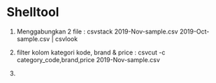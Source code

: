 # Shelltool

1. Menggabungkan 2 file :
csvstack 2019-Nov-sample.csv 2019-Oct-sample.csv | csvlook

2. filter kolom kategori kode, brand & price :
csvcut -c category_code,brand,price 2019-Nov-sample.csv 

3. 
